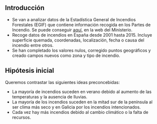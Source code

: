 ## Introducción

* Se van a analizar datos de la Estadística General de Incendios Forestales (EGIF) que contiene información recogida en los Partes de Incendio. Se puede conseguir [aquí](https://www.miteco.gob.es/es/biodiversidad/temas/inventarios-nacionales/6c_egif_datos_18_tcm30-207534.xls), en la web del Ministerio.
* Recoge datos de incendios en España desde 2001 hasta 2015. Incluye superficie quemada, coordenadas, localización, fecha o causa del incendio entre otros.
* Se han completado los valores nulos, corregido puntos geográficos y creado campos nuevos como zona y tipo de incendio.


## Hipótesis inicial

Queremos contrastar las siguientes ideas preconcebidas:

* La mayoría de incendios suceden en verano debido al aumento de las temperaturas y la ausencia de lluvias.
* La mayoría de los incendios suceden en la mitad sur de la península al ser clima más seco y en Galicia por los incendios intencionados.
* Cada vez hay más incendios debido al cambio climático o la falta de recursos.
